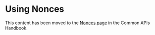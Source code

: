 # Using Nonces

This content has been moved to the [Nonces page](https://developer.wordpress.org/apis/security/nonces/) in the Common APIs Handbook.
